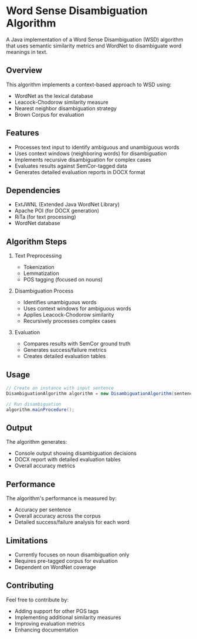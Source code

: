 # Word Sense Disambiguation Algorithm

A Java implementation of a Word Sense Disambiguation (WSD) algorithm that uses semantic similarity metrics and WordNet to disambiguate word meanings in text.

## Overview

This algorithm implements a context-based approach to WSD using:
- WordNet as the lexical database
- Leacock-Chodorow similarity measure
- Nearest neighbor disambiguation strategy
- Brown Corpus for evaluation

## Features

- Processes text input to identify ambiguous and unambiguous words
- Uses context windows (neighboring words) for disambiguation
- Implements recursive disambiguation for complex cases
- Evaluates results against SemCor-tagged data
- Generates detailed evaluation reports in DOCX format

## Dependencies

- ExtJWNL (Extended Java WordNet Library)
- Apache POI (for DOCX generation)
- RiTa (for text processing)
- WordNet database

## Algorithm Steps

1. Text Preprocessing
   - Tokenization
   - Lemmatization
   - POS tagging (focused on nouns)

2. Disambiguation Process
   - Identifies unambiguous words
   - Uses context windows for ambiguous words
   - Applies Leacock-Chodorow similarity
   - Recursively processes complex cases

3. Evaluation
   - Compares results with SemCor ground truth
   - Generates success/failure metrics
   - Creates detailed evaluation tables

## Usage

```java
// Create an instance with input sentence
DisambiguationAlgorithm algorithm = new DisambiguationAlgorithm(sentence, uneditedSentence);

// Run disambiguation
algorithm.mainProcedure();
```

## Output

The algorithm generates:
- Console output showing disambiguation decisions
- DOCX report with detailed evaluation tables
- Overall accuracy metrics

## Performance

The algorithm's performance is measured by:
- Accuracy per sentence
- Overall accuracy across the corpus
- Detailed success/failure analysis for each word

## Limitations

- Currently focuses on noun disambiguation only
- Requires pre-tagged corpus for evaluation
- Dependent on WordNet coverage

## Contributing

Feel free to contribute by:
- Adding support for other POS tags
- Implementing additional similarity measures
- Improving evaluation metrics
- Enhancing documentation